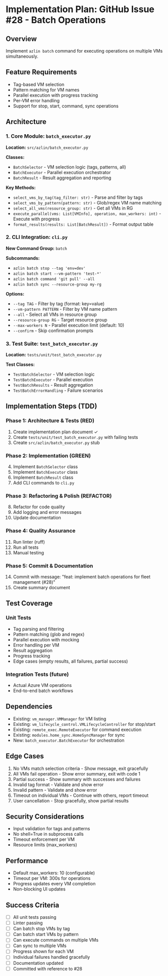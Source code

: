 # Implementation Plan: GitHub Issue #28 - Batch Operations

## Overview
Implement `azlin batch` command for executing operations on multiple VMs simultaneously.

## Feature Requirements
- Tag-based VM selection
- Pattern matching for VM names  
- Parallel execution with progress tracking
- Per-VM error handling
- Support for stop, start, command, sync operations

## Architecture

### 1. Core Module: `batch_executor.py`
**Location:** `src/azlin/batch_executor.py`

**Classes:**
- `BatchSelector` - VM selection logic (tags, patterns, all)
- `BatchExecutor` - Parallel execution orchestrator
- `BatchResult` - Result aggregation and reporting

**Key Methods:**
- `select_vms_by_tag(tag_filter: str)` - Parse and filter by tags
- `select_vms_by_pattern(pattern: str)` - Glob/regex VM name matching
- `select_all_vms(resource_group: str)` - Get all VMs in RG
- `execute_parallel(vms: List[VMInfo], operation, max_workers: int)` - Execute with progress
- `format_results(results: List[BatchResult])` - Format output table

### 2. CLI Integration: `cli.py`
**New Command Group:** `batch`

**Subcommands:**
- `azlin batch stop --tag 'env=dev'`
- `azlin batch start --vm-pattern 'test-*'`
- `azlin batch command 'git pull' --all`
- `azlin batch sync --resource-group my-rg`

**Options:**
- `--tag TAG` - Filter by tag (format: key=value)
- `--vm-pattern PATTERN` - Filter by VM name pattern
- `--all` - Select all VMs in resource group
- `--resource-group RG` - Target resource group
- `--max-workers N` - Parallel execution limit (default: 10)
- `--confirm` - Skip confirmation prompts

### 3. Test Suite: `test_batch_executor.py`
**Location:** `tests/unit/test_batch_executor.py`

**Test Classes:**
- `TestBatchSelector` - VM selection logic
- `TestBatchExecutor` - Parallel execution
- `TestBatchResults` - Result aggregation
- `TestBatchErrorHandling` - Failure scenarios

## Implementation Steps (TDD)

### Phase 1: Architecture & Tests (RED)
1. Create implementation plan document ✓
2. Create `tests/unit/test_batch_executor.py` with failing tests
3. Create `src/azlin/batch_executor.py` stub

### Phase 2: Implementation (GREEN)
4. Implement `BatchSelector` class
5. Implement `BatchExecutor` class
6. Implement `BatchResult` class
7. Add CLI commands to `cli.py`

### Phase 3: Refactoring & Polish (REFACTOR)
8. Refactor for code quality
9. Add logging and error messages
10. Update documentation

### Phase 4: Quality Assurance
11. Run linter (ruff)
12. Run all tests
13. Manual testing

### Phase 5: Commit & Documentation
14. Commit with message: "feat: implement batch operations for fleet management (#28)"
15. Create summary document

## Test Coverage

### Unit Tests
- Tag parsing and filtering
- Pattern matching (glob and regex)
- Parallel execution with mocking
- Error handling per VM
- Result aggregation
- Progress tracking
- Edge cases (empty results, all failures, partial success)

### Integration Tests (future)
- Actual Azure VM operations
- End-to-end batch workflows

## Dependencies
- Existing: `vm_manager.VMManager` for VM listing
- Existing: `vm_lifecycle_control.VMLifecycleController` for stop/start
- Existing: `remote_exec.RemoteExecutor` for command execution
- Existing: `modules.home_sync.HomeSyncManager` for sync
- New: `batch_executor.BatchExecutor` for orchestration

## Edge Cases
1. No VMs match selection criteria - Show message, exit gracefully
2. All VMs fail operation - Show error summary, exit with code 1
3. Partial success - Show summary with successes and failures
4. Invalid tag format - Validate and show error
5. Invalid pattern - Validate and show error
6. Timeout on individual VMs - Continue with others, report timeout
7. User cancellation - Stop gracefully, show partial results

## Security Considerations
- Input validation for tags and patterns
- No shell=True in subprocess calls
- Timeout enforcement per VM
- Resource limits (max_workers)

## Performance
- Default max_workers: 10 (configurable)
- Timeout per VM: 300s for operations
- Progress updates every VM completion
- Non-blocking UI updates

## Success Criteria
- [ ] All unit tests passing
- [ ] Linter passing
- [ ] Can batch stop VMs by tag
- [ ] Can batch start VMs by pattern
- [ ] Can execute commands on multiple VMs
- [ ] Can sync to multiple VMs
- [ ] Progress shown for each VM
- [ ] Individual failures handled gracefully
- [ ] Documentation updated
- [ ] Committed with reference to #28
